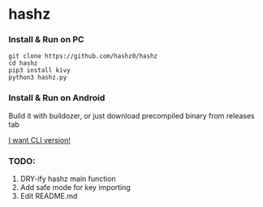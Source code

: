 # hashz


### Install & Run on PC

```
git clone https://github.com/hashz0/hashz
cd hashz
pip3 install kivy
python3 hashz.py
```
### Install & Run on Android
Build it with buildozer, or just download precompiled binary from releases tab

[I want CLI version!](https://github.com/hashz0/hashz-cli)

### TODO:
1. DRY-ify hashz main function
2. Add safe mode for key importing
3. Edit README.md

